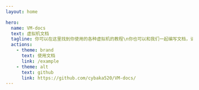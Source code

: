 ```yaml
---
layout: home

hero:
  name: VM-docs
  text: 虚拟机文档
  tagline: 你可以在这里找到你使用的各种虚拟机的教程\n你也可以和我们一起编写文档，请点击下方的github按钮
  actions:
    - theme: brand
      text: 使用文档
      link: /example
    - theme: alt
      text: github
      link: https://github.com/cybaka520/VM-docs/
---
```

